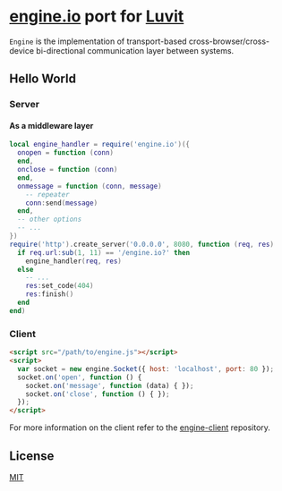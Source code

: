 [engine.io](https://github.com/learnboost/engine.io) port for [Luvit](https://github.com/luvit/luvit)
====

`Engine` is the implementation of transport-based cross-browser/cross-device
bi-directional communication layer between systems.

## Hello World

### Server

#### As a middleware layer

```lua
local engine_handler = require('engine.io')({
  onopen = function (conn)
  end,
  onclose = function (conn)
  end,
  onmessage = function (conn, message)
    -- repeater
    conn:send(message)
  end,
  -- other options
  -- ...
})
require('http').create_server('0.0.0.0', 8080, function (req, res)
  if req.url:sub(1, 11) == '/engine.io?' then
    engine_handler(req, res)
  else
    -- ...
    res:set_code(404)
    res:finish()
  end
end)
```

### Client

```html
<script src="/path/to/engine.js"></script>
<script>
  var socket = new engine.Socket({ host: 'localhost', port: 80 });
  socket.on('open', function () {
    socket.on('message', function (data) { });
    socket.on('close', function () { });
  });
</script>
```

For more information on the client refer to the
[engine-client](http://github.com/learnboost/engine.io-client) repository.

License
-------

[MIT](engine.io/license.txt)
